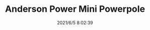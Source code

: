﻿---
layout: post 
title: Anderson Power Mini Powerpole
is_home: true
tags: 
categories: wire-harness
overview: MiniPowerpole pin & socket series connector, designed as ground terminal are for make-first/break-last connections.
series: APMP
part_number: 0522-1
thumb_img: 
small_img: static/202106/522-20210605.jpg
date: 2021/6/5 8:02:39
---



